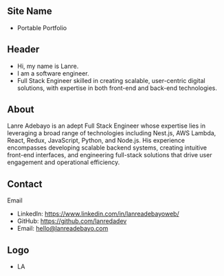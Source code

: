 ## Site Name
- Portable Portfolio

## Header
- Hi, my name is Lanre. 
- I am a software engineer.
- Full Stack Engineer skilled in creating scalable, user-centric digital solutions, with expertise in both front-end and back-end technologies. 

## About
Lanre Adebayo is an adept Full Stack Engineer whose expertise lies in leveraging a broad range of technologies including Nest.js, AWS Lambda, React, Redux, JavaScript, Python, and Node.js. His experience encompasses developing scalable backend systems, creating intuitive front-end interfaces, and engineering full-stack solutions that drive user engagement and operational efficiency. 


## Contact
Email
- LinkedIn: https://www.linkedin.com/in/lanreadebayoweb/
- GitHub: https://github.com/lanredadev 
- Email: hello@lanreadebayo.com

## Logo
- LA
